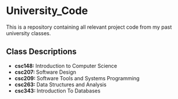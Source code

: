 # University_Code
This is a repository containing all relevant project code from my past university classes.

<h2> Class Descriptions </h2>

- <b> csc148: </b> Introduction to Computer Science
- <b> csc207: </b> Software Design
- <b> csc209: </b> Software Tools and Systems Programming
- <b> csc263: </b> Data Structures and Analysis
- <b> csc343: </b> Introduction To Databases
